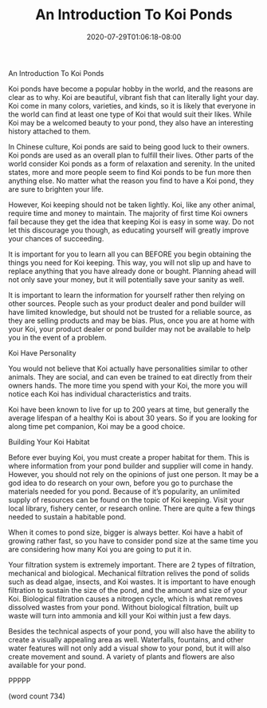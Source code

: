 ﻿---
title: "An Introduction To Koi Ponds"
date: 2020-07-29T01:06:18-08:00
description: "Koi txt Tips for Web Success"
featured_image: "/images/Koi txt.jpg"
tags: ["Koi txt"]
---

An Introduction To Koi Ponds

Koi ponds have become a popular hobby in the world, and the reasons are clear as to why. Koi are beautiful, vibrant fish that can literally light your day. Koi come in many colors, varieties, and kinds, so it is likely that everyone in the world can find at least one type of Koi that would suit their likes. While Koi may be a welcomed beauty to your pond, they also have an interesting history attached to them.

In Chinese culture, Koi ponds are said to being good luck to their owners. Koi ponds are used as an overall plan to fulfill their lives. Other parts of the world consider Koi ponds as a form of relaxation and serenity. In the united states, more and more people seem to find Koi ponds to be fun more then anything else. No matter what the reason you find to have a Koi pond, they are sure to brighten your life.

However, Koi keeping should not be taken lightly. Koi, like any other animal, require time and money to maintain. The majority of first time Koi owners fail because they get the idea that keeping Koi is easy in some way. Do not let this discourage you though, as educating yourself will greatly improve your chances of succeeding. 

It is important for you to learn all you can BEFORE you begin obtaining the things you need for Koi keeping. This way, you will not slip up and have to replace anything that you have already done or bought. Planning ahead will not only save your money, but it will potentially save your sanity as well.

It is important to learn the information for yourself rather then relying on other sources. People such as your product dealer and pond builder will have limited knowledge, but should not be trusted for a reliable source, as they are selling products and may be bias. Plus, once you are at home with your Koi, your product dealer or pond builder may not be available to help you in the event of a problem.

Koi Have Personality

You would not believe that Koi actually have personalities similar to other animals. They are social, and can even be trained to eat directly from their owners hands. The more time you spend with your Koi, the more you will notice each Koi has individual characteristics and traits. 

Koi have been known to live for up to 200 years at time, but generally the average lifespan of a healthy Koi is about 30 years. So if you are looking for along time pet companion, Koi may be a good choice.

Building Your Koi Habitat

Before ever buying Koi, you must create a proper habitat for them. This is where information from your pond builder and supplier will come in handy. However, you should not rely on the opinions of just one person. It may be a god idea to do research on your own, before you go to purchase the materials needed for you pond. Because of it’s popularity, an unlimited supply of resources can be found on the topic of Koi keeping. Visit your local library, fishery center, or research online. There are quite a few things needed to sustain a habitable pond.

When it comes to pond size, bigger is always better. Koi have a habit of growing rather fast, so you have to consider pond size at the same time you are considering how many Koi you are going to put it in. 

Your filtration system is extremely important. There are 2 types of filtration, mechanical and biological. Mechanical filtration relives the pond of solids such as dead algae, insects, and Koi wastes. It is important to have enough filtration to sustain the size of the pond, and the amount and size of your Koi. Biological filtration causes a nitrogen cycle, which is what removes dissolved wastes from your pond. Without biological filtration, built up waste will turn into ammonia and kill your Koi within just a few days. 

Besides the technical aspects of your pond, you will also have the ability to create a visually appealing area as well. Waterfalls, fountains, and other water features will not only add a visual show to your pond, but it will also create movement and sound. A variety of plants and flowers are also available for your pond.

PPPPP

(word count 734)



